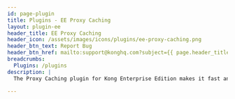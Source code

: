 ```yaml
---
id: page-plugin
title: Plugins - EE Proxy Caching
layout: plugin-ee
header_title: EE Proxy Caching
header_icon: /assets/images/icons/plugins/ee-proxy-caching.png
header_btn_text: Report Bug
header_btn_href: mailto:support@konghq.com?subject={{ page.header_title }} Plugin Bug
breadcrumbs:
  Plugins: /plugins
description: |
  The Proxy Caching plugin for Kong Enterprise Edition makes it fast and easy to configure caching of responses and serving of those cached responses to matching requests.

---
```

